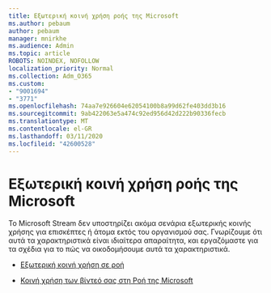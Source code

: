 ```yaml
---
title: Εξωτερική κοινή χρήση ροής της Microsoft
ms.author: pebaum
author: pebaum
manager: mnirkhe
ms.audience: Admin
ms.topic: article
ROBOTS: NOINDEX, NOFOLLOW
localization_priority: Normal
ms.collection: Adm_O365
ms.custom:
- "9001694"
- "3771"
ms.openlocfilehash: 74aa7e926604e62054100b8a99d62fe403dd3b16
ms.sourcegitcommit: 9ab422063e5a474c92ed956d42d222b90336fecb
ms.translationtype: MT
ms.contentlocale: el-GR
ms.lasthandoff: 03/11/2020
ms.locfileid: "42600528"
---
```

# <a name="microsoft-stream-external-sharing"></a>Εξωτερική κοινή χρήση ροής της Microsoft

Το Microsoft Stream δεν υποστηρίζει ακόμα σενάρια εξωτερικής κοινής χρήσης για επισκέπτες ή άτομα εκτός του οργανισμού σας. Γνωρίζουμε ότι αυτά τα χαρακτηριστικά είναι ιδιαίτερα απαραίτητα, και εργαζόμαστε για τα σχέδια για το πώς να οικοδομήσουμε αυτά τα χαρακτηριστικά.

- [Εξωτερική κοινή χρήση σε ροή](https://docs.microsoft.com/stream/portal-share-video#external-sharing)

- [Κοινή χρήση των βίντεό σας στη Ροή της Microsoft](https://docs.microsoft.com/stream/portal-share-video)
